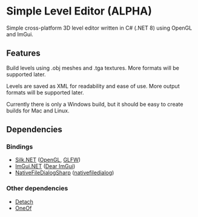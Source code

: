 # Simple Level Editor (ALPHA)

Simple cross-platform 3D level editor written in C# (.NET 8) using OpenGL and ImGui.

## Features

Build levels using .obj meshes and .tga textures. More formats will be supported later.

Levels are saved as XML for readability and ease of use. More output formats will be supported later.

Currently there is only a Windows build, but it should be easy to create builds for Mac and Linux.

## Dependencies

### Bindings
- [Silk.NET](https://github.com/dotnet/Silk.NET) ([OpenGL](https://www.opengl.org), [GLFW](https://github.com/glfw/glfw))
- [ImGui.NET](https://github.com/ImGuiNET/ImGui.NET) ([Dear ImGui](https://github.com/ocornut/imgui))
- [NativeFileDialogSharp](https://github.com/milleniumbug/NativeFileDialogSharp) ([nativefiledialog](https://github.com/mlabbe/nativefiledialog))

### Other dependencies
- [Detach](https://github.com/NoahStolk/Detach)
- [OneOf](https://github.com/mcintyre321/OneOf)
